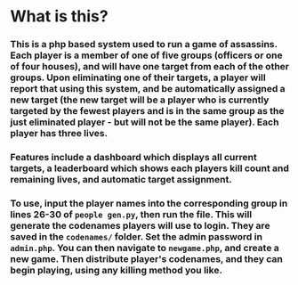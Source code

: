 # What is this?
### This is a php based system used to run a game of assassins. Each player is a member of one of five groups (officers or one of four houses), and will have one target from each of the other groups. Upon eliminating one of their targets, a player will report that using this system, and be automatically assigned a new target (the new target will be a player who is currently targeted by the fewest players and is in the same group as the just eliminated player - but will not be the same player). Each player has three lives.

### Features include a dashboard which displays all current targets, a leaderboard which shows each players kill count and remaining lives, and automatic target assignment.

### To use, input the player names into the corresponding group in lines 26-30 of `people gen.py`, then run the file. This will generate the codenames players will use to login. They are saved in the `codenames/` folder. Set the admin password in `admin.php`. You can then navigate to `newgame.php`, and create a new game. Then distribute player's codenames, and they can begin playing, using any killing method you like.